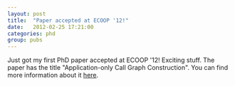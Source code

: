 ```yaml
---
layout: post
title:  "Paper accepted at ECOOP '12!"
date:   2012-02-25 17:21:00
categories: phd
group: pubs
---
```

Just got my first PhD paper accepted at ECOOP '12! Exciting stuff. The paper has the title "Application-only Call Graph
Construction". You can find more information about it [here][pubs].

[pubs]:      /papers/
